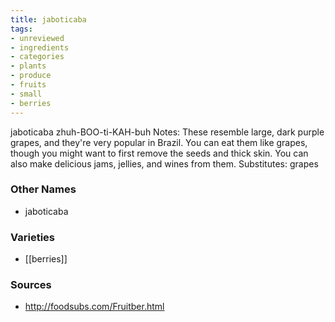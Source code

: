 ```yaml
---
title: jaboticaba
tags:
- unreviewed
- ingredients
- categories
- plants
- produce
- fruits
- small
- berries
---
```

jaboticaba zhuh-BOO-ti-KAH-buh Notes: These resemble large, dark purple grapes, and they're very popular in Brazil. You can eat them like grapes, though you might want to first remove the seeds and thick skin. You can also make delicious jams, jellies, and wines from them. Substitutes: grapes

### Other Names

* jaboticaba

### Varieties

* [[berries]]

### Sources
* http://foodsubs.com/Fruitber.html
